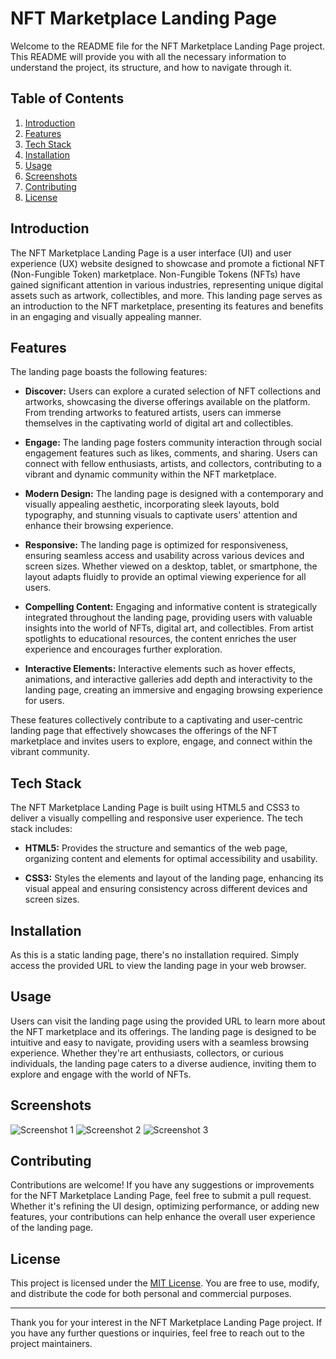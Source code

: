 # NFT Marketplace Landing Page

Welcome to the README file for the NFT Marketplace Landing Page project. This README will provide you with all the necessary information to understand the project, its structure, and how to navigate through it.

## Table of Contents

1. [Introduction](#introduction)
2. [Features](#features)
3. [Tech Stack](#tech-stack)
4. [Installation](#installation)
5. [Usage](#usage)
6. [Screenshots](#screenshots)
7. [Contributing](#contributing)
8. [License](#license)

## Introduction

The NFT Marketplace Landing Page is a user interface (UI) and user experience (UX) website designed to showcase and promote a fictional NFT (Non-Fungible Token) marketplace. Non-Fungible Tokens (NFTs) have gained significant attention in various industries, representing unique digital assets such as artwork, collectibles, and more. This landing page serves as an introduction to the NFT marketplace, presenting its features and benefits in an engaging and visually appealing manner.

## Features

The landing page boasts the following features:

- **Discover:** Users can explore a curated selection of NFT collections and artworks, showcasing the diverse offerings available on the platform. From trending artworks to featured artists, users can immerse themselves in the captivating world of digital art and collectibles.

- **Engage:** The landing page fosters community interaction through social engagement features such as likes, comments, and sharing. Users can connect with fellow enthusiasts, artists, and collectors, contributing to a vibrant and dynamic community within the NFT marketplace.

- **Modern Design:** The landing page is designed with a contemporary and visually appealing aesthetic, incorporating sleek layouts, bold typography, and stunning visuals to captivate users' attention and enhance their browsing experience.

- **Responsive:** The landing page is optimized for responsiveness, ensuring seamless access and usability across various devices and screen sizes. Whether viewed on a desktop, tablet, or smartphone, the layout adapts fluidly to provide an optimal viewing experience for all users.

- **Compelling Content:** Engaging and informative content is strategically integrated throughout the landing page, providing users with valuable insights into the world of NFTs, digital art, and collectibles. From artist spotlights to educational resources, the content enriches the user experience and encourages further exploration.

- **Interactive Elements:** Interactive elements such as hover effects, animations, and interactive galleries add depth and interactivity to the landing page, creating an immersive and engaging browsing experience for users.

These features collectively contribute to a captivating and user-centric landing page that effectively showcases the offerings of the NFT marketplace and invites users to explore, engage, and connect within the vibrant community.

## Tech Stack

The NFT Marketplace Landing Page is built using HTML5 and CSS3 to deliver a visually compelling and responsive user experience. The tech stack includes:

- **HTML5:** Provides the structure and semantics of the web page, organizing content and elements for optimal accessibility and usability.

- **CSS3:** Styles the elements and layout of the landing page, enhancing its visual appeal and ensuring consistency across different devices and screen sizes.

## Installation

As this is a static landing page, there's no installation required. Simply access the provided URL to view the landing page in your web browser.

## Usage

Users can visit the landing page using the provided URL to learn more about the NFT marketplace and its offerings. The landing page is designed to be intuitive and easy to navigate, providing users with a seamless browsing experience. Whether they're art enthusiasts, collectors, or curious individuals, the landing page caters to a diverse audience, inviting them to explore and engage with the world of NFTs.

## Screenshots

![Screenshot 1](screenshots/screenshot1.png)
![Screenshot 2](screenshots/screenshot2.png)
![Screenshot 3](screenshots/screenshot3.png)

## Contributing

Contributions are welcome! If you have any suggestions or improvements for the NFT Marketplace Landing Page, feel free to submit a pull request. Whether it's refining the UI design, optimizing performance, or adding new features, your contributions can help enhance the overall user experience of the landing page.

## License

This project is licensed under the [MIT License](LICENSE). You are free to use, modify, and distribute the code for both personal and commercial purposes.

---

Thank you for your interest in the NFT Marketplace Landing Page project. If you have any further questions or inquiries, feel free to reach out to the project maintainers.
